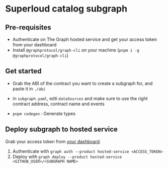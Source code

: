 # Superloud catalog subgraph

## Pre-requisites

- Authenticate on The Graph hosted service and get your access token from your dashboard
- Install `@graphprotocol/graph-cli` on your machine (`pnpm i -g @graphprotocol/graph-cli`)

## Get started

- Grab the ABI of the contract you want to create a subgraph for, and paste it in `./abi`
- in `subgraph.yaml`, edti `dataSources` and make sure to use the right contract address, contract name and events

- `pnpm codegen` : Generate types

## Deploy subgraph to hosted service

Grab your access token from [your dashboard](https://thegraph.com/hosted-service/dashboard).

1. Authenticate with `graph auth --product hosted-service <ACCESS_TOKEN>`
2. Deploy with `graph deploy --product hosted-service <GITHUB_USER>/<SUBGRAPH NAME>`
